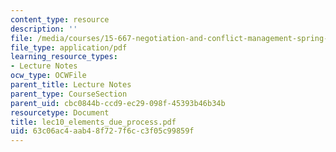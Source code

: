 ```yaml
---
content_type: resource
description: ''
file: /media/courses/15-667-negotiation-and-conflict-management-spring-2001/63c06ac4aab48f727f6cc3f05c99859f_lec10_elements_due_process.pdf
file_type: application/pdf
learning_resource_types:
- Lecture Notes
ocw_type: OCWFile
parent_title: Lecture Notes
parent_type: CourseSection
parent_uid: cbc0844b-ccd9-ec29-098f-45393b46b34b
resourcetype: Document
title: lec10_elements_due_process.pdf
uid: 63c06ac4-aab4-8f72-7f6c-c3f05c99859f
---
```

